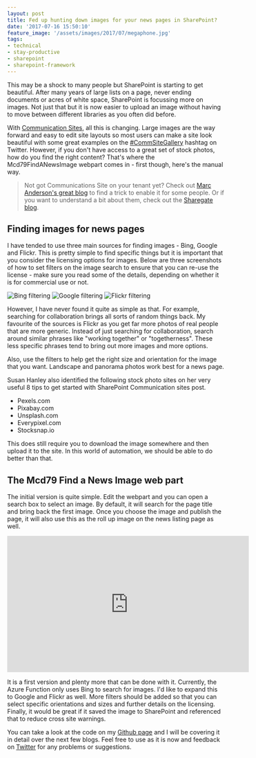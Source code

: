 ```yaml
---
layout: post
title: Fed up hunting down images for your news pages in SharePoint?
date: '2017-07-16 15:50:10'
feature_image: '/assets/images/2017/07/megaphone.jpg'
tags:
- technical
- stay-productive
- sharepoint
- sharepoint-framework
---
```


This may be a shock to many people but SharePoint is starting to get beautiful. After many years of large lists on a page, never ending documents or acres of white space, SharePoint is focussing more on images. Not just that but it is now easier to upload an image without having to move between different libraries as you often did before.

With [Communication Sites](https://www.youtube.com/watch?v=WEnQKzzbvfo), all this is changing. Large images are the way forward and easy to edit site layouts so most users can make a site look beautiful with some great examples on the [#CommSiteGallery](https://twitter.com/hashtag/CommSiteGallery?src=hash) hashtag on Twitter. However, if you don't have access to a great set of stock photos, how do you find the right content? That's where the Mcd79FindANewsImage webpart comes in - first though, here's the manual way.

> Not got Communications Site on your tenant yet? Check out [Marc Anderson's great blog](http://sympmarc.com/2017/06/29/want-to-get-a-look-at-the-new-communication-sites-heres-a-trick/) to find a trick to enable it for some people. Or if you want to understand a bit about them, check out the [Sharegate blog](https://en.share-gate.com/blog/sharepoint-online-communication-sites-explained).

## Finding images for news pages

I have tended to use three main sources for finding images - Bing, Google and Flickr. This is pretty simple to find specific things but it is important that you consider the licensing options for images. Below are three screenshots of how to set filters on the image search to ensure that you can re-use the license - make sure you read some of the details, depending on whether it is for commercial use or not.

![Bing filtering](/assets/images/2017/07/Bing-filtering.JPG)
![Google filtering](/assets/images/2017/07/Google-filtering.JPG)
![Flickr filtering](/assets/images/2017/07/Flickr-filtering.JPG)

However, I have never found it quite as simple as that. For example, searching for collaboration brings all sorts of random things back. My favourite of the sources is Flickr as you get far more photos of real people that are more generic. Instead of just searching for collaboration, search around similar phrases like "working together" or "togetherness". These less specific phrases tend to bring out more images and more options.

Also, use the filters to help get the right size and orientation for the image that you want. Landscape and panorama photos work best for a news page.

Susan Hanley also identified the following stock photo sites on her very useful 8 tips to get started with SharePoint Communication sites post.

- Pexels.com
- Pixabay.com
- Unsplash.com
- Everypixel.com
- Stocksnap.io

This does still require you to download the image somewhere and then upload it to the site. In this world of automation, we should be able to do better than that.

## The Mcd79 Find a News Image web part

The initial version is quite simple. Edit the webpart and you can open a search box to select an image. By default, it will search for the page title and bring back the first image. Once you choose the image and publish the page, it will also use this as the roll up image on the news listing page as well. 

<iframe width="560" height="315" src="https://www.youtube.com/embed/IymUSZcnzCM" frameborder="0" allowfullscreen></iframe>

It is a first version and plenty more that can be done with it. Currently, the Azure Function only uses Bing to search for images. I'd like to expand this to Google and Flickr as well. More filters should be added so that you can select specific orientations and sizes and further details on the licensing. Finally, it would be great if it saved the image to SharePoint and referenced that to reduce cross site warnings.

You can take a look at the code on my [Github page](https://github.com/kevmcdonk/Mcd79FindNewsImage) and I will be covering it in detail over the next few blogs. Feel free to use as it is now and feedback on [Twitter](https://twitter.com/kevmcdonk) for any problems or suggestions.
